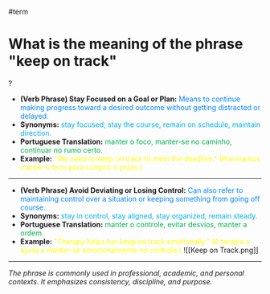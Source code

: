 #term

# What is the meaning of the phrase "keep on track"
?
* **(Verb Phrase) Stay Focused on a Goal or Plan:** <span style="color:rgb(0, 132, 255)">Means to continue making progress toward a desired outcome without getting distracted or delayed.</span>
* **Synonyms:** <span style="color:rgb(0, 176, 240)">stay focused, stay the course, remain on schedule, maintain direction.</span>
* **Portuguese Translation:** <span style="color:rgb(0, 176, 80)">manter o foco, manter-se no caminho, continuar no rumo certo.</span>
* **Example:** <span style="color:rgb(255, 255, 0)">"We need to keep on track to meet the deadline." (Precisamos manter o foco para cumprir o prazo.)</span>
---
* **(Verb Phrase) Avoid Deviating or Losing Control:** <span style="color:rgb(0, 132, 255)">Can also refer to maintaining control over a situation or keeping something from going off course.</span>
* **Synonyms:** <span style="color:rgb(0, 176, 240)">stay in control, stay aligned, stay organized, remain steady.</span>
* **Portuguese Translation:** <span style="color:rgb(0, 176, 80)">manter o controle, evitar desvios, manter a ordem.</span>
* **Example:** <span style="color:rgb(255, 255, 0)">"Therapy helps her keep on track emotionally." (A terapia a ajuda a manter-se emocionalmente no controle.)</span>
![[Keep on Track.png]]
---
*The phrase is commonly used in professional, academic, and personal contexts. It emphasizes consistency, discipline, and purpose.*
<!--SR:!2025-06-14,9,250-->

